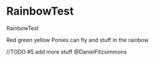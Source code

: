 # RainbowTest
 RainbowTest

Red
green
yellow
Ponies can fly and stuff in the rainbow


//TODO #5 add more stuff @DanielFitzsimmons